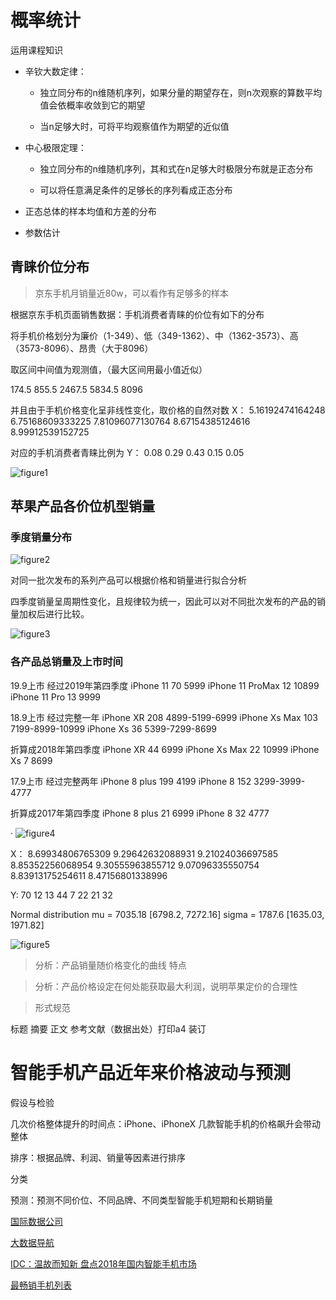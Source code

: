 # 概率统计

运用课程知识



* 辛钦大数定律：

    * 独立同分布的n维随机序列，如果分量的期望存在，则n次观察的算数平均值会依概率收敛到它的期望

    * 当n足够大时，可将平均观察值作为期望的近似值

* 中心极限定理：

    * 独立同分布的n维随机序列，其和式在n足够大时极限分布就是正态分布

    * 可以将任意满足条件的足够长的序列看成正态分布

* 正态总体的样本均值和方差的分布

* 参数估计

## 青睐价位分布

> 京东手机月销量近80w，可以看作有足够多的样本


根据京东手机页面销售数据：手机消费者青睐的价位有如下的分布

将手机价格划分为廉价（1-349）、低（349-1362）、中（1362-3573）、高（3573-8096）、昂贵（大于8096）

取区间中间值为观测值，（最大区间用最小值近似）

174.5	855.5	2467.5	5834.5	8096

并且由于手机价格变化呈非线性变化，取价格的自然对数
X：
5.16192474164248	6.75168609333225	7.81096077130764	8.67154385124616	8.99912539152725

对应的手机消费者青睐比例为
Y：
0.08 0.29 0.43 0.15 0.05

![figure1](Figure1.jpg)

## 苹果产品各价位机型销量

### 季度销量分布

![figure2](quarters.jpg)

对同一批次发布的系列产品可以根据价格和销量进行拟合分析

四季度销量呈周期性变化，且规律较为统一，因此可以对不同批次发布的产品的销量加权后进行比较。

![figure3](per-quaters.jpg)

### 各产品总销量及上市时间

19.9上市 经过2019年第四季度
iPhone 11           70      5999
iPhone 11 ProMax    12      10899
iPhone 11 Pro       13      9999

18.9上市 经过完整一年
iPhone XR           208     4899-5199-6999
iPhone Xs Max       103     7199-8999-10999
iPhone Xs           36      5399-7299-8699

折算成2018年第四季度
iPhone XR           44      6999
iPhone Xs Max        22       10999
iPhone Xs           7     8699

17.9上市 经过完整两年
iPhone 8 plus       199     4199
iPhone 8            152     3299-3999-4777

折算成2017年第四季度
iPhone 8 plus       21      6999
iPhone 8            32      4777

·       ![figure4](price.jpeg)

X：
8.69934806765309	9.29642632088931	9.21024036697585	8.85352256068954	9.30555963855712	9.07096335550754	8.83913175254611	8.47156801338996

Y:
70	12	13	44	7	22	21	32


Normal distribution
       mu = 7035.18   [6798.2, 7272.16]
    sigma =  1787.6   [1635.03, 1971.82]

![figure5](price_normal_distribution.jpg)

> 分析：产品销量随价格变化的曲线 特点

> 分析：产品价格设定在何处能获取最大利润，说明苹果定价的合理性



> 形式规范

标题 摘要 正文 参考文献（数据出处）打印a4 装订

# 智能手机产品近年来价格波动与预测

假设与检验 

几次价格整体提升的时间点：iPhone、iPhoneX
几款智能手机的价格飙升会带动整体

排序：根据品牌、利润、销量等因素进行排序

分类

预测：预测不同价位、不同品牌、不同类型智能手机短期和长期销量

[国际数据公司](https://www.idc.com/cn)

[大数据导航](https://hao.199it.com)

[IDC：温故而知新 盘点2018年国内智能手机市场](https://www.idc.com/getdoc.jsp?containerId=prCHC44855319)

[最畅销手机列表](https://zh.wikipedia.org/wiki/%E6%9C%80%E7%95%85%E9%94%80%E6%89%8B%E6%9C%BA%E5%88%97%E8%A1%A8)